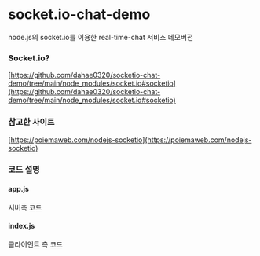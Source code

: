 # socket.io-chat-demo

node.js의 socket.io를 이용한 real-time-chat 서비스 데모버전

### Socket.io?

[https://github.com/dahae0320/socketio-chat-demo/tree/main/node_modules/socket.io#socketio](https://github.com/dahae0320/socketio-chat-demo/tree/main/node_modules/socket.io#socketio)

### 참고한 사이트

[https://poiemaweb.com/nodejs-socketio](https://poiemaweb.com/nodejs-socketio)

### 코드 설명

#### app.js

서버측 코드

#### index.js

클라이언트 측 코드
